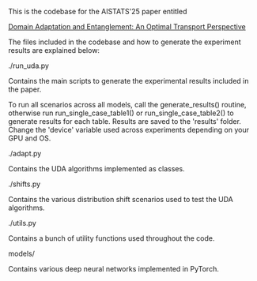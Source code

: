 This is the codebase for the AISTATS'25 paper entitled

[Domain Adaptation and Entanglement: An Optimal Transport Perspective](https://openreview.net/forum?id=ZDyi1BeTu7)

The files included in the codebase and how to generate the experiment results are explained below:

./run_uda.py

Contains the main scripts to generate the experimental results included in the paper.

To run all scenarios across all models, call the generate_results() routine, otherwise
run run_single_case_table1() or run_single_case_table2() to generate results for each table.
Results are saved to the 'results' folder.
Change the 'device' variable used across experiments depending on your GPU and OS.

./adapt.py

Contains the UDA algorithms implemented as classes.

./shifts.py

Contains the various distribution shift scenarios used to test the UDA algorithms.

./utils.py

Contains a bunch of utility functions used throughout the code.

models/

Contains various deep neural networks implemented in PyTorch.
